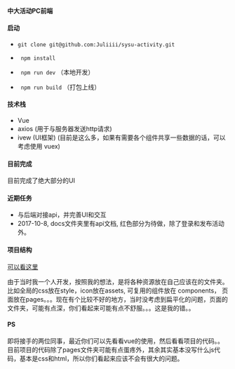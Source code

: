 ####  中大活动PC前端

####  启动

+ ` git clone git@github.com:Juliiii/sysu-activity.git `

+ ` npm install`

+ ` npm run dev` （本地开发）
+ ` npm run build` （打包上线）
####  技术栈

+ Vue
+ axios (用于与服务器发送http请求)
+ ivew (UI框架)
(目前是这么多，如果有需要各个组件共享一些数据的话，可以考虑使用 vuex)

####  目前完成
目前完成了绝大部分的UI

####  近期任务
+ 与后端对接api，并完善UI和交互
+ 2017-10-8, docs文件夹里有api文档, 红色部分为待做，除了登录和发布活动外。

####  项目结构
[可以看这里](https://jsfiddle.net/cgshbr3f/16/)

由于当时我一个人开发，按照我的想法，是将各种资源放在自己应该在的文件夹。比如全局的css放在style，icon放在assets, 可复用的组件放在 components， 页面放在pages。。。现在有个比较不好的地方，当时没考虑到扁平化的问题，页面的文件夹，可能有点深，你们看起来可能有点不舒服。。。这是我的错。。

####  PS
即将接手的两位同事，最近你们可以先看看vue的使用，然后看看项目的代码。。目前项目的代码除了pages文件夹可能有点蛋疼外，其余其实基本没写什么js代码，基本是css和html，所以你们看起来应该不会有很大的问题。